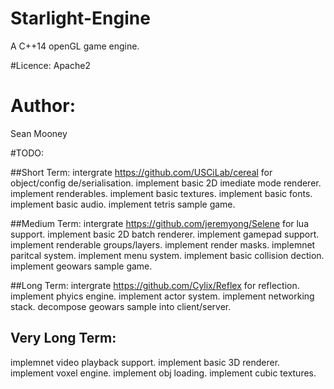 # Starlight-Engine
A C++14 openGL game engine.

#Licence: 
Apache2

# Author:
Sean Mooney

#TODO:

##Short Term:
intergrate https://github.com/USCiLab/cereal for object/config de/serialisation.
implement basic 2D imediate mode renderer.
implement renderables.
implement basic textures.
implement basic fonts.
implement basic audio.
implement tetris sample game.

##Medium Term:
intergrate https://github.com/jeremyong/Selene for lua support.
implement basic 2D batch renderer.
implement gamepad support.
implement renderable groups/layers.
implement render masks.
implemnet paritcal system.
implement menu system.
implement basic collision dection.
implement geowars sample game.

##Long Term:
intergrate https://github.com/Cylix/Reflex for reflection.
implement phyics engine.
implement actor system.
implement networking stack.
decompose geowars sample into client/server.

## Very Long Term:
implemnet video playback support.
implement basic 3D renderer.
implement voxel engine.
implement obj loading.
implement cubic textures.